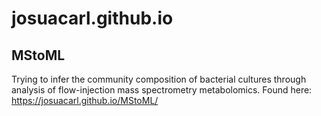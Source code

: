 # josuacarl.github.io

## MStoML
Trying to infer the community composition of bacterial cultures through analysis of flow-injection mass spectrometry metabolomics.
Found here: https://josuacarl.github.io/MStoML/
